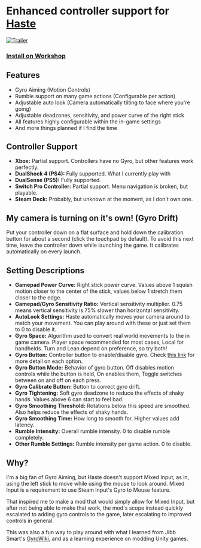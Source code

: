 # Enhanced controller support for [Haste](https://store.steampowered.com/app/1796470/Haste/)
[![Trailer](http://i.ytimg.com/vi/-OfOumEhUOE/hqdefault.jpg)](https://www.youtube.com/watch?v=-OfOumEhUOE)
### [Install on Workshop](https://steamcommunity.com/sharedfiles/filedetails/?id=3456414574)

## Features
* Gyro Aiming (Motion Controls)
* Rumble support on many game actions (Configurable per action)
* Adjustable auto look (Camera automatically tilting to face where you're going)
* Adjustable deadzones, sensitivity, and power curve of the right stick
* All features highly configurable within the in-game settings
* And more things planned if I find the time

## Controller Support
* **Xbox:** Partial support. Controllers have no Gyro, but other features work perfectly.
* **DualShock 4 (PS4):** Fully supported. What I currently play with
* **DualSense (PS5):** Fully supported.
* **Switch Pro Controller:** Partial support. Menu navigation is broken, but playable.
* **Steam Deck:** Probably, but unknown at the moment, as I don't own one.

## My camera is turning on it's own! (Gyro Drift)
Put your controller down on a flat surface and hold down the calibration button for about a second (click the touchpad by default).
To avoid this next time, leave the controller down while launching the game. It calibrates automatically on every launch.

## Setting Descriptions
* **Gamepad Power Curve:** Right stick power curve. Values above 1 squish motion closer to the center of the stick, values below 1 stretch them closer to the edge.
* **Gamepad/Gyro Sensitivity Ratio:** Vertical sensitivity multiplier. 0.75 means vertical sensitivity is 75% slower than horizontal sensitivity.
* **AutoLook Settings:** Haste automatically moves your camera around to match your movement. You can play around with these or just set them to 0 to disable it.
* **Gyro Space:** Algorithm used to convert real world movements to the in game camera. Player space recommended for most cases, Local for handhelds. Turn and Lean depend on preference, so try both!
* **Gyro Button:** Controller button to enable/disable gyro. Check [this link](https://wiki.libsdl.org/SDL3/SDL_GamepadButton) for more detail on each option.
* **Gyro Button Mode:** Behavior of gyro button. Off disables motion controls while the button is held, On enables them, Toggle switches between on and off on each press.
* **Gyro Calibrate Button:** Button to correct gyro drift.
* **Gyro Tightening:** Soft gyro deadzone to reduce the effects of shaky hands. Values above 6 can start to feel bad.
* **Gyro Smoothing Threshold:** Rotations below this speed are smoothed. Also helps reduce the effects of shaky hands.
* **Gyro Smoothing Time:** How long to smooth for. Higher values add latency.
* **Rumble Intensity:** Overall rumble intensity. 0 to disable rumble completely.
* **Other Rumble Settings:** Rumble intensity per game action. 0 to disable.

## Why?
I'm a big fan of Gyro Aiming, but Haste doesn't support Mixed Input, as in, using the left stick to move while using the mouse to look around. Mixed Input is a requirement to use Steam Input's Gyro to Mouse feature.

That inspired me to make a mod that would simply allow for Mixed Input, but after not being able to make that work, the mod's scope instead quickly escalated to adding gyro controls to the game, later escalating to improved controls in general.

This was also a fun way to play around with what I learned from Jibb Smart's [GyroWiki](http://gyrowiki.jibbsmart.com/), and as a learning experience on modding Unity games.